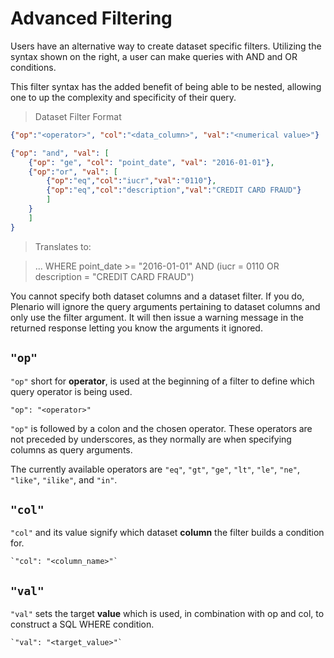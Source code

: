 # Advanced Filtering

Users have an alternative way to create dataset specific filters. Utilizing the
syntax shown on the right, a user can make queries with AND and OR conditions.

<aside class="notice">
    This filter syntax has the added benefit of being able to be nested, allowing 
    one to up the complexity and specificity of their query.
</aside>

> Dataset Filter Format

```json
{"op":"<operator>", "col":"<data_column>", "val":"<numerical value>"}
```

```json
{"op": "and", "val": [
    {"op": "ge", "col": "point_date", "val": "2016-01-01"},
    {"op":"or", "val": [
        {"op":"eq","col":"iucr","val":"0110"},
        {"op":"eq","col":"description","val":"CREDIT CARD FRAUD"}
        ]
    }
    ]
}
```

> Translates to:

> ... WHERE point_date >= "2016-01-01" AND (iucr = 0110 OR description = "CREDIT CARD FRAUD")

<aside class="warning">
    You cannot specify both dataset columns and a dataset filter. If you do,
    Plenario will ignore the query arguments pertaining to dataset columns and
    only use the filter argument. It will then issue a warning message in the
    returned response letting you know the arguments it ignored.
</aside>

## `"op"`

`"op"` short for **operator**, is used at the beginning of a filter to define 
which query operator is being used.

```
"op": "<operator>"
```

`"op"` is followed by a colon and the chosen operator. These operators are not
preceded by underscores, as they normally are when specifying columns as query 
arguments.

The currently available operators are `"eq"`, `"gt"`, `"ge"`, `"lt"`, `"le"`, 
`"ne"`, `"like"`, `"ilike"`, and `"in"`.

## `"col"`

`"col"` and its value signify which dataset **column** the filter builds a
condition for.

```
`"col": "<column_name>"`
```

## `"val"`

`"val"` sets the target **value** which is used, in combination with op and
col, to construct a SQL WHERE condition.

```
`"val": "<target_value>"`
```
